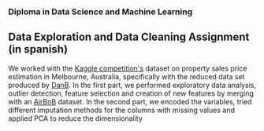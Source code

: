 ### Diploma in Data Science and Machine Learning
## Data Exploration and Data Cleaning Assignment (in spanish)

We worked with the [Kaggle competition's](https://www.kaggle.com/datasets/dansbecker/melbourne-housing-snapshot) dataset on property sales price estimation in Melbourne, Australia, specifically with the reduced data set produced by [DanB](https://www.kaggle.com/dansbecker). In the first part, we performed exploratory data analysis, outlier detection, feature selection and creation of new features by merging with an [AirBnB](https://www.kaggle.com/datasets/tylerx/melbourne-airbnb-open-data?select=cleansed_listings_dec18.csv) dataset. In the second part, we encoded the variables, tried different imputation methods for the columns with missing values and applied PCA to reduce the dimensionality
